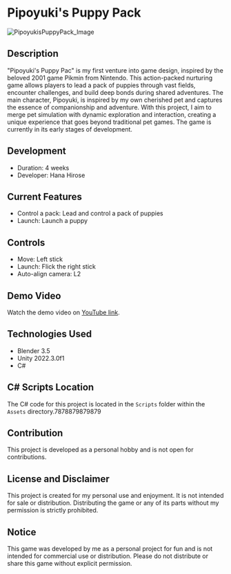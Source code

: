 # Pipoyuki's Puppy Pack

![PipoyukisPuppyPack_Image](https://github.com/HanaHirose/Pipoyuki-Puppy-Pack/tree/main/Images)

## Description
"Pipoyuki's Puppy Pac" is my first venture into game design, inspired by the beloved 2001 game Pikmin from Nintendo. This action-packed nurturing game allows players to lead a pack of puppies through vast fields, encounter challenges, and build deep bonds during shared adventures. The main character, Pipoyuki, is inspired by my own cherished pet and captures the essence of companionship and adventure. With this project, I aim to merge pet simulation with dynamic exploration and interaction, creating a unique experience that goes beyond traditional pet games. The game is currently in its early stages of development.

## Development
- Duration: 4 weeks
- Developer: Hana Hirose

## Current Features
- Control a pack: Lead and control a pack of puppies
- Launch: Launch a puppy

## Controls
- Move: Left stick
- Launch: Flick the right stick
- Auto-align camera: L2

## Demo Video
Watch the demo video on [YouTube link](https://www.youtube.com/watch?v=QCrddES0hSE).

## Technologies Used
- Blender 3.5
- Unity 2022.3.0f1
- C#

## C# Scripts Location
The C# code for this project is located in the `Scripts` folder within the `Assets` directory.7878879879879

## Contribution
This project is developed as a personal hobby and is not open for contributions.

## License and Disclaimer
This project is created for my personal use and enjoyment. It is not intended for sale or distribution. Distributing the game or any of its parts without my permission is strictly prohibited.

## Notice
This game was developed by me as a personal project for fun and is not intended for commercial use or distribution. Please do not distribute or share this game without explicit permission.
